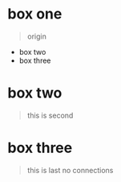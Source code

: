# box one

> origin

- box two
- box three

# box two

> this is second

# box three

> this is last
> no connections
